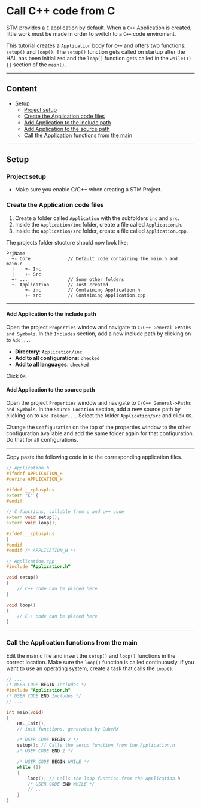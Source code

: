 # Call C++ code from C
STM provides a `C` application by default. When a `C++` Application is created, little work must be made in order to switch to a `C++` code enviroment.

This tutorial creates a `Application` body for `C++` and offers two functions: `setup()` and `loop()`. The `setup()` function gets called on startup after the HAL has been initialized and the `loop()` function gets called in the `while(1) {}` section of the `main()`.

---
## Content
- [Setup](#setup)
  - [Project setup](#project-setup)
  - [Create the Application code files](#create-the-application-code-files)
  - [Add Application to the include path](#add-application-to-the-include-path)
  - [Add Application to the source path](#add-application-to-the-source-path)
  - [Call the Application functions from the main](#call-the-application-functions-from-the-main)
---
## Setup
### Project setup
* Make sure you enable C/C++ when creating a STM Project.

### Create the Application code files
1) Create a folder called `Application` with the subfolders `inc` and `src`.
2) Inside the `Application/inc` folder, create a file called `Application.h`.
3) Inside the `Application/src` folder, create a file called `Application.cpp`.

The projects folder stucture should now look like:
```
PrjName
  +- Core              // Default code containing the main.h and main.c
  |    +- Inc
  |    +- Src
  +- ...               // Some other folders
  +- Application       // Just created
       +- inc          // Containing Application.h
       +- src          // Containing Application.cpp
```
---
#### Add Application to the include path
Open the project `Properties` window and navigate to `C/C++ General->Paths and Symbols`.
In the `Includes` section, add a new include path by clicking on to `Add...`.
- **Directory**: `Application/inc`
- **Add to all configurations**: `checked`
- **Add to all languages**: `checked`
 
Click `OK`.

#### Add Application to the source path
Open the project `Properties` window and navigate to `C/C++ General->Paths and Symbols`.
In the `Source Location` section, add a new source path by clicking on to `Add Folder...`.
Select the folder `Application/src` and click `OK`.

Change the `Configuration` on the top of the properties window to the other configuration available and add the same folder again for that configuration.
Do that for all configurations.

---

Copy paste the following code in to the corresponding application files.
```C++
// Application.h
#ifndef APPLICATION_H
#define APPLICATION_H

#ifdef __cplusplus
extern "C" {
#endif

// C functions, callable from c and c++ code
extern void setup();
extern void loop();

#ifdef __cplusplus
}
#endif
#endif /* APPLICATION_H */
```

```C++
// Application.cpp
#include "Application.h"

void setup()
{
    // C++ code can be placed here
}

void loop()
{
    // C++ code can be placed here
}
```

---
### Call the Application functions from the main
Edit the main.c file and insert the `setup()` and `loop()` functions in the correct location. 
Make sure the `loop()` function is called continuously.
If you want to use an operating system, create a task that calls the `loop()`.
```C
// ...
/* USER CODE BEGIN Includes */
#include "Application.h"
/* USER CODE END Includes */
// ...

int main(void)
{
    HAL_Init();
    // init functions, generated by CubeMX

    /* USER CODE BEGIN 2 */
    setup(); // Calls the setup function from the Application.h
    /* USER CODE END 2 */

    /* USER CODE BEGIN WHILE */
    while (1)
    {
        loop(); // Calls the loop function from the Application.h
        /* USER CODE END WHILE */
        // ...
    }
}
```
